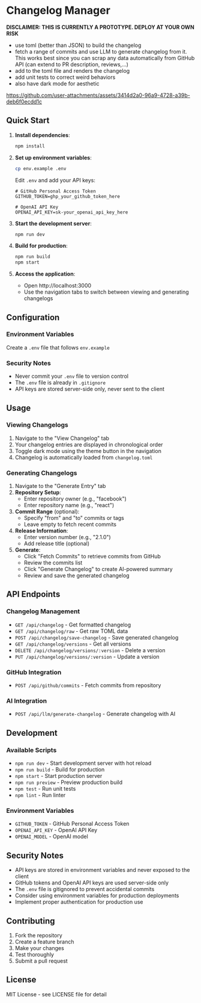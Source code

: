 # Changelog Manager
**DISCLAIMER: THIS IS CURRENTLY A PROTOTYPE. DEPLOY AT YOUR OWN RISK**
- use toml (better than JSON) to build the changelog
- fetch a range of commits and use LLM to generate changelog from it. This works best since you can scrap any data automatically from GitHub API (can extend to PR description, reviews,...)
- add to the toml file and renders the changelog
- add unit tests to correct weird behaviors
- also have dark mode for aesthetic

https://github.com/user-attachments/assets/3414d2a0-96a9-4728-a39b-deb6f0ecdd1c



## Quick Start

1. **Install dependencies**:
   ```bash
   npm install
   ```

2. **Set up environment variables**:
   ```bash
   cp env.example .env
   ```
   
   Edit `.env` and add your API keys:
   ```env
   # GitHub Personal Access Token
   GITHUB_TOKEN=ghp_your_github_token_here
   
   # OpenAI API Key
   OPENAI_API_KEY=sk-your_openai_api_key_here
   ```

3. **Start the development server**:
   ```bash
   npm run dev
   ```

4. **Build for production**:
   ```bash
   npm run build
   npm start
   ```

5. **Access the application**:
   - Open http://localhost:3000
   - Use the navigation tabs to switch between viewing and generating changelogs

## Configuration

### Environment Variables

Create a `.env` file that follows `env.example`

### Security Notes
- Never commit your `.env` file to version control
- The `.env` file is already in `.gitignore`
- API keys are stored server-side only, never sent to the client

## Usage

### Viewing Changelogs
1. Navigate to the "View Changelog" tab
2. Your changelog entries are displayed in chronological order
3. Toggle dark mode using the theme button in the navigation
4. Changelog is automatically loaded from `changelog.toml`

### Generating Changelogs
1. Navigate to the "Generate Entry" tab
2. **Repository Setup**:
   - Enter repository owner (e.g., "facebook")
   - Enter repository name (e.g., "react")
3. **Commit Range** (optional):
   - Specify "from" and "to" commits or tags
   - Leave empty to fetch recent commits
4. **Release Information**:
   - Enter version number (e.g., "2.1.0")
   - Add release title (optional)
5. **Generate**:
   - Click "Fetch Commits" to retrieve commits from GitHub
   - Review the commits list
   - Click "Generate Changelog" to create AI-powered summary
   - Review and save the generated changelog

## API Endpoints

### Changelog Management
- `GET /api/changelog` - Get formatted changelog
- `GET /api/changelog/raw` - Get raw TOML data
- `POST /api/changelog/save-changelog` - Save generated changelog
- `GET /api/changelog/versions` - Get all versions
- `DELETE /api/changelog/versions/:version` - Delete a version
- `PUT /api/changelog/versions/:version` - Update a version

### GitHub Integration
- `POST /api/github/commits` - Fetch commits from repository

### AI Integration
- `POST /api/llm/generate-changelog` - Generate changelog with AI

## Development

### Available Scripts
- `npm run dev` - Start development server with hot reload
- `npm run build` - Build for production
- `npm start` - Start production server
- `npm run preview` - Preview production build
- `npm test` - Run unit tests
- `npm lint` - Run linter

### Environment Variables
- `GITHUB_TOKEN` - GitHub Personal Access Token
- `OPENAI_API_KEY` - OpenAI API Key
- `OPENAI_MODEL` - OpenAI model

## Security Notes

- API keys are stored in environment variables and never exposed to the client
- GitHub tokens and OpenAI API keys are used server-side only
- The `.env` file is gitignored to prevent accidental commits
- Consider using environment variables for production deployments
- Implement proper authentication for production use

## Contributing

1. Fork the repository
2. Create a feature branch
3. Make your changes
4. Test thoroughly
5. Submit a pull request

## License

MIT License - see LICENSE file for detail
